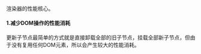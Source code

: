 ####
渲染器的性能核心。

#### 1.减少DOM操作的性能消耗

更新子节点最简单的方式就是直接卸载全部的旧子节点，挂载全部新子节点，但由于没有复用任何DOM元素，所以会产生较大的性能消耗。
